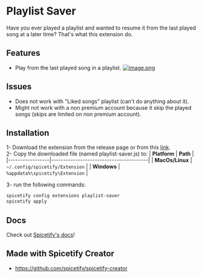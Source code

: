 # Playlist Saver

Have you ever played a playlist and wanted to resume it from the last played song at a later time? That's what this extension do.

## Features

- Play from the last played song in a playlist.
  [![image.png](https://i.postimg.cc/WbTsw9M8/image.png)](https://postimg.cc/ThN8RJN5)

## Issues

- Does not work with "Liked songs" playlist (can't do anything about it).
- Might not work with a non premium account because it skip the played songs (skips are limited on non premium account).

## Installation

1- Download the extension from the release page or from this [link](https://github.com/Samych02/Playlist-Saver/releases/latest/download/playlist-saver.js).<br>
2- Copy the downloaded file (named playlist-saver.js) to:
| **Platform** | **Path** |
|-----------------|----------------------------------------|
| **MacOs/Linux** | `~/.config/spicetify/Extension` |
| **Windows** | `%appdata%\spicetify\Extension` |

3- run the following commands:

```sh
spicetify config extensions playlist-saver
spicetify apply
```

## Docs

Check out [Spicetify's docs](https://spicetify.app/docs/development/spicetify-creator/the-basics)!

## Made with Spicetify Creator

- https://github.com/spicetify/spicetify-creator
